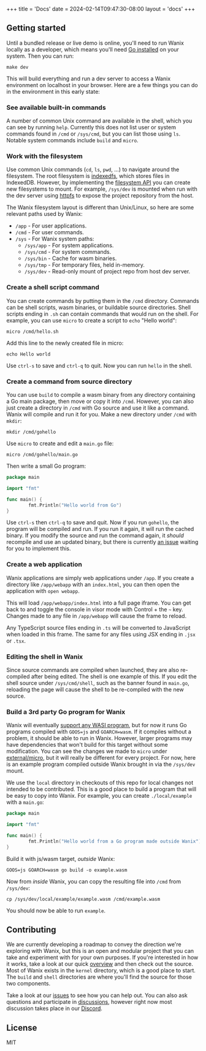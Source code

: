 +++
title = 'Docs'
date = 2024-02-14T09:47:30-08:00
layout = 'docs'
+++

## Getting started

Until a bundled release or live demo is online, you'll need to run Wanix locally as a developer, which means you'll need [Go installed](https://go.dev/doc/install) on your system. Then you can run:

```
make dev
```

This will build everything and run a dev server to access a Wanix environment on localhost in your browser. Here are a few things you can do in the environment in this early state:

### See available built-in commands

A number of common Unix command are available in the shell, which you can see by running `help`. Currently this does not list user or system commands found in `/cmd` or `/sys/cmd`, but you can list those using `ls`. Notable system commands include `build` and `micro`.

### Work with the filesystem

Use common Unix commands (`cd`, `ls`, `pwd`, ...) to navigate around the filesystem. The root filesystem is [indexedfs](internal/indexedfs), which stores files in IndexedDB. However, by implementing the [filesystem API](https://github.com/tractordev/toolkit-go/tree/main/engine/fs) you can create new filesystems to mount. For example, `/sys/dev` is mounted when run with the dev server using [httpfs](internal/httpfs) to expose the project repository from the host. 

The Wanix filesystem layout is different than Unix/Linux, so here are some relevant paths used by Wanix:

 * `/app` - For user applications.
 * `/cmd` - For user commands.
 * `/sys` - For Wanix system paths:
   * `/sys/app` - For system applications.
   * `/sys/cmd` - For system commands.
   * `/sys/bin` - Cache for wasm binaries.
   * `/sys/tmp` - For temporary files, held in-memory.
   * `/sys/dev` - Read-only mount of project repo from host dev server.

### Create a shell script command

You can create commands by putting them in the `/cmd` directory. Commands can be shell scripts, wasm binaries, or buildable source directories. Shell scripts ending in `.sh` can contain commands that would run on the shell. For example, you can use `micro` to create a script to `echo` "Hello world":

```
micro /cmd/hello.sh
```

Add this line to the newly created file in micro:

```
echo Hello world
```

Use `ctrl-s` to save and `ctrl-q` to quit. Now you can run `hello` in the shell.

### Create a command from source directory

You can use `build` to compile a wasm binary from any directory containing a Go main package, then move or copy it into `/cmd`. However, you can also just create a directory in `/cmd` with Go source and use it like a command. Wanix will compile and run it for you. Make a new directory under `/cmd` with `mkdir`:

```
mkdir /cmd/gohello
```

Use `micro` to create and edit a `main.go` file:

```
micro /cmd/gohello/main.go
```

Then write a small Go program:

```go
package main

import "fmt"

func main() {
        fmt.Println("Hello world from Go")
}

```

Use `ctrl-s` then `ctrl-q` to save and quit. Now if you run `gohello`, the program will be compiled and run. If you run it again, it will run the cached binary. If you modify the source and run the command again, it *should* recompile and use an updated binary, but there is currently [an issue](https://github.com/tractordev/wanix/issues/66) waiting for you to implement this.

### Create a web application

Wanix applications are simply web applications under `/app`. If you create a directory like `/app/webapp` with an `index.html`, you can then open the application with `open webapp`.

This will load `/app/webapp/index.html` into a full page iframe. You can get back to and toggle the console in visor mode with Control + the `~` key. Changes made to any file in `/app/webapp` will cause the frame to reload. 

Any TypeScript source files ending in `.ts` will be converted to JavaScript when loaded in this frame. The same for any files using JSX ending in `.jsx` or `.tsx`.

### Editing the shell in Wanix

Since source commands are compiled when launched, they are also re-compiled after being edited. The shell is one example of this. If you edit the shell source under `/sys/cmd/shell`, such as the banner found in `main.go`, reloading the page will cause the shell to be re-compiled with the new source.

### Build a 3rd party Go program for Wanix

Wanix will eventually [support any WASI program](https://github.com/tractordev/wanix/issues/67), but for now it runs Go programs compiled with `GOOS=js` and `GOARCH=wasm`. If it compiles without a problem, it should be able to run in Wanix. However, larger programs may have dependencies that won't build for this target without some modification. You can see the changes we made to `micro` under [external/micro](external/micro), but it will really be different for every project. For now, here is an example program compiled outside Wanix brought in via the `/sys/dev` mount.

We use the `local` directory in checkouts of this repo for local changes not intended to be contributed. This is a good place to build a program that will be easy to copy into Wanix. For example, you can create `./local/example` with a `main.go`:

```go
package main

import "fmt"

func main() {
        fmt.Println("Hello world from a Go program made outside Wanix")
}

```

Build it with js/wasm target, *outside* Wanix:

```
GOOS=js GOARCH=wasm go build -o example.wasm
```

Now from *inside* Wanix, you can copy the resulting file into `/cmd` from `/sys/dev`:

```
cp /sys/dev/local/example/example.wasm /cmd/example.wasm
```

You should now be able to run `example`.

## Contributing

We are currently developing a roadmap to convey the direction we're exploring with Wanix, but this is an open and modular project that you can take and experiment with for your own purposes. If you're interested in how it works, take a look at our quick [overview](doc/overview.md) and then check out the source. Most of Wanix exists in the `kernel` directory, which is a good place to start. The `build` and `shell` directories are where you'll find the source for those two components.

Take a look at our [issues](https://github.com/tractordev/wanix/issues) to see how you can help out. You can also ask questions and participate in [discussions](https://github.com/tractordev/wanix/discussions), however right now most discussion takes place in our [Discord](https://discord.gg/nbrwNXVvVa).

## License

MIT
